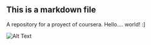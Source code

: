 ## This is a markdown file
A repository for a proyect of coursera. Hello.... world! :]

![Alt Text](https://i.pinimg.com/originals/0f/56/00/0f56007456a5efe62990c64a8dab85d7.gif)

